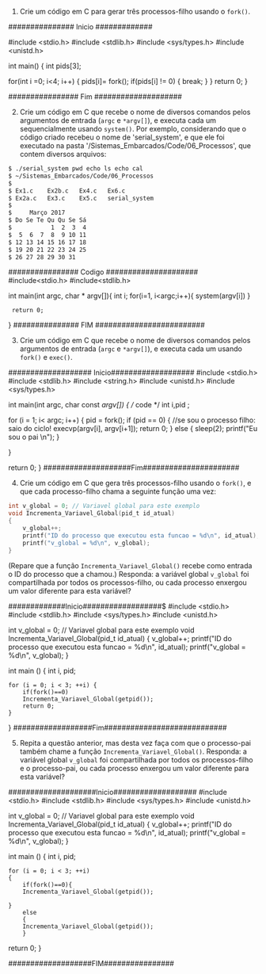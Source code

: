 1. Crie um código em C para gerar três processos-filho usando o `fork()`.

############### Inicio #############

#include <stdio.h>
#include <stdlib.h>
#include <sys/types.h>
#include <unistd.h>

int main() {
  int pids[3];

for(int i =0; i<4; i++)
{
  pids[i]= fork();
  if(pids[i] != 0)
  {
    break;
  }
}
return 0;
}

################ Fim ####################

2. Crie um código em C que recebe o nome de diversos comandos pelos argumentos de entrada (`argc` e `*argv[]`), e executa cada um sequencialmente usando `system()`. Por exemplo, considerando que o código criado recebeu o nome de 'serial_system', e que ele foi executado na pasta '/Sistemas_Embarcados/Code/06_Processos', que contem diversos arquivos:

```bash
$ ./serial_system pwd echo ls echo cal
$ ~/Sistemas_Embarcados/Code/06_Processos
$
$ Ex1.c    Ex2b.c   Ex4.c   Ex6.c
$ Ex2a.c   Ex3.c    Ex5.c   serial_system
$
$     Março 2017
$ Do Se Te Qu Qu Se Sá
$           1  2  3  4
$  5  6  7  8  9 10 11
$ 12 13 14 15 16 17 18
$ 19 20 21 22 23 24 25
$ 26 27 28 29 30 31
```

################ Codigo  #####################
 #include<stdio.h>
 #include<stdlib.h>

 int main(int argc, char * argv[]){
	 int i;
	 			for(i=1, i<argc;i++){
					system(argv[i])
				}

	 return 0;
 }
############### FIM #########################

3. Crie um código em C que recebe o nome de diversos comandos pelos argumentos de entrada (`argc` e `*argv[]`), e executa cada um usando `fork()` e `exec()`.

################### Inicio###################
#include <stdio.h>
#include <stdlib.h>
#include <string.h>
#include <unistd.h>
#include <sys/types.h>

 int main(int argc, char const *argv[]) {
  /* code */
int i,pid ;

for (i = 1; i< argc; i++)
{
  pid = fork();
  if (pid == 0)
  { //se sou o processo filho: saio do ciclo!
    execvp(argv[i], argv[i+1]);
  return 0;
  }
  else
  {
    sleep(2);
    printf("Eu sou o pai \n");
  }

}

  return 0;
}
####################Fim######################



4. Crie um código em C que gera três processos-filho usando o `fork()`, e que cada processo-filho chama a seguinte função uma vez:

```C
int v_global = 0; // Variavel global para este exemplo
void Incrementa_Variavel_Global(pid_t id_atual)
{
	v_global++;
	printf("ID do processo que executou esta funcao = %d\n", id_atual);
	printf("v_global = %d\n", v_global);
}
```

(Repare que a função `Incrementa_Variavel_Global()` recebe como entrada o ID do processo que a chamou.) Responda: a variável global `v_global` foi compartilhada por todos os processos-filho, ou cada processo enxergou um valor diferente para esta variável?

#############Inicio##################$
#include <stdio.h>
#include <stdlib.h>
#include <sys/types.h>
#include <unistd.h>

int v_global = 0; // Variavel global para este exemplo
void Incrementa_Variavel_Global(pid_t id_atual)
{
  v_global++;
  printf("ID do processo que executou esta funcao = %d\n", id_atual);
  printf("v_global = %d\n", v_global);
}

int main () {
    int i, pid;

    for (i = 0; i < 3; ++i) {
        if(fork()==0)
        Incrementa_Variavel_Global(getpid());
        return 0;
    }
}
##################Fim############################

5. Repita a questão anterior, mas desta vez faça com que o processo-pai também chame a função `Incrementa_Variavel_Global()`. Responda: a variável global `v_global` foi compartilhada por todos os processos-filho e o processo-pai, ou cada processo enxergou um valor diferente para esta variável?

####################Inicio###################
#include <stdio.h>
#include <stdlib.h>
#include <sys/types.h>
#include <unistd.h>

int v_global = 0; // Variavel global para este exemplo
void Incrementa_Variavel_Global(pid_t id_atual)
{
  v_global++;
  printf("ID do processo que executou esta funcao = %d\n", id_atual);
  printf("v_global = %d\n", v_global);
}

int main () {
    int i, pid;

    for (i = 0; i < 3; ++i)
    {
        if(fork()==0){
        Incrementa_Variavel_Global(getpid());

    }
        else
        {
        Incrementa_Variavel_Global(getpid());
        }
  return 0;
}

###################FIM################
